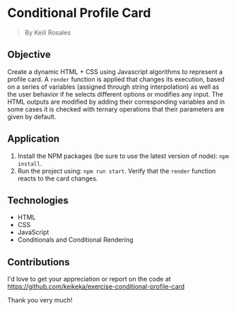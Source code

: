 # Conditional Profile Card

> By Keili Rosales

## Objective

Create a dynamic HTML + CSS using Javascript algorithms to represent a profile card.
A `render` function is applied that changes its execution, based on a series of variables (assigned through string interpolation) as well as the user behavior if he selects different options or modifies any input.
The HTML outputs are modified by adding their corresponding variables and in some cases it is checked with ternary operations that their parameters are given by default.

## Application

1. Install the NPM packages (be sure to use the latest version of node): `npm install`.
2. Run the project using: `npm run start`.
Verify that the `render` function reacts to the card changes.

## Technologies

- HTML
- CSS
- JavaScript
- Conditionals and Conditional Rendering

## Contributions

I'd love to get your appreciation or report on the code at https://github.com/keikeka/exercise-conditional-profile-card

Thank you very much!

